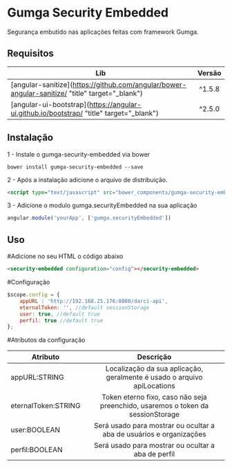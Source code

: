 # Gumga Security Embedded

Segurança embutido nas aplicações feitas com framework Gumga.

## Requisitos
| Lib        | Versão           |
| ------------- |:-------------:|
| [angular-sanitize](https://github.com/angular/bower-angular-sanitize/ "title" target="_blank")     | ^1.5.8 |
| [angular-ui-bootstrap](https://angular-ui.github.io/bootstrap/ "title" target="_blank")  | ^2.5.0      |

## Instalação
1 - Instale o gumga-security-embedded via bower
```
bower install gumga-security-embedded --save
```
2 - Após a instalação adicione o arquivo de distribuição.
```html
<script type="text/javascript" src="bower_components/gumga-security-embedded/dist/security-embedded.min.js"></script>
```
3 - Adicione o modulo gumga.securityEmbedded na sua aplicação
```javascript
angular.module('yourApp', ['gumga.securityEmbedded'])
```
## Uso
#Adicione no seu HTML o código abaixo
```html
<security-embedded configuration="config"></security-embedded>
```
#Configuração
```javascript
$scope.config = {
    appURL : 'http://192.168.25.176:8080/darci-api',
    eternalToken: '', //default sessionStorage
    user: true, //default true
    perfil: true //default true
};
```
#Atributos da configuração

| Atributo        | Descrição           |
| ------------- |:-------------:|
| appURL:STRING   | Localização da sua aplicação, geralmente é usado o arquivo apiLocations |
| eternalToken:STRING  | Token eterno fixo, caso não seja preenchido, usaremos o token da sessionStorage |
| user:BOOLEAN  | Será usado para mostrar ou ocultar a aba de usuários e organizações |
| perfil:BOOLEAN  | Será usado para mostrar ou ocultar a aba de perfil |
